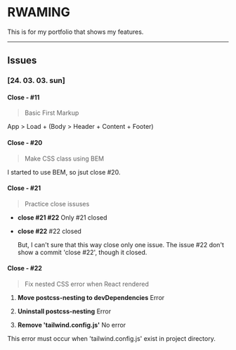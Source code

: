 # RWAMING

This is for my portfolio that shows my features.

---

## Issues

### [24. 03. 03. sun]

#### Close - #11

> Basic First Markup

App > Load + (Body > Header + Content + Footer)

#### Close - #20

> Make CSS class using BEM

I started to use BEM, so jsut close #20.

#### Close - #21

> Practice close issuses

- **close #21 #22**
  Only #21 closed

- **close #22**
  #22 closed

  But, I can't sure that this way close only one issue.
  The issue #22 don't show a commit 'close #22', though it closed.

#### Close - #22

> Fix nested CSS error when React rendered

1. **Move postcss-nesting to devDependencies**
   Error

2. **Uninstall postcss-nesting**
   Error

3. **Remove 'tailwind.config.js'**
   No error

This error must occur when 'tailwind.config.js' exist in project directory.
